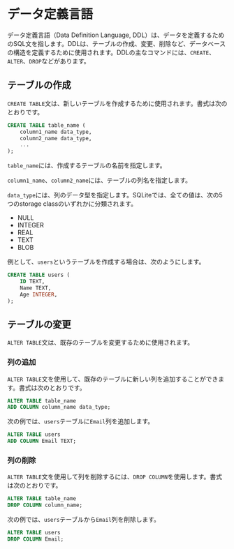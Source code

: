 # データ定義言語

データ定義言語（Data Definition Language, DDL）は、データを定義するためのSQL文を指します。DDLは、テーブルの作成、変更、削除など、データベースの構造を定義するために使用されます。DDLの主なコマンドには、`CREATE`、`ALTER`、`DROP`などがあります。

## テーブルの作成

`CREATE TABLE`文は、新しいテーブルを作成するために使用されます。書式は次のとおりです。

```sql
CREATE TABLE table_name (
    column1_name data_type,
    column2_name data_type,
    ...
);
```

`table_name`には、作成するテーブルの名前を指定します。

`column1_name`、`column2_name`には、テーブルの列名を指定します。

`data_type`には、列のデータ型を指定します。SQLiteでは、全ての値は、次の5つのstorage classのいずれかに分類されます。

- NULL
- INTEGER
- REAL
- TEXT
- BLOB

例として、`users`というテーブルを作成する場合は、次のようにします。

```sql
CREATE TABLE users (
    ID TEXT,
    Name TEXT,
    Age INTEGER,
);
```

## テーブルの変更

`ALTER TABLE`文は、既存のテーブルを変更するために使用されます。

### 列の追加

`ALTER TABLE`文を使用して、既存のテーブルに新しい列を追加することができます。書式は次のとおりです。

```sql
ALTER TABLE table_name
ADD COLUMN column_name data_type;
```

次の例では、`users`テーブルに`Email`列を追加します。

```sql
ALTER TABLE users
ADD COLUMN Email TEXT;
```

### 列の削除

`ALTER TABLE`文を使用して列を削除するには、`DROP COLUMN`を使用します。書式は次のとおりです。

```sql
ALTER TABLE table_name
DROP COLUMN column_name;
```

次の例では、`users`テーブルから`Email`列を削除します。

```sql
ALTER TABLE users
DROP COLUMN Email;
```



### 

<!-- ## CREATE DATABASE

**CREATE DATABASE文**は、データベースを作成するために使用されます。

### 構文

```sql
CREATE DATABASE database_name;
```

「database_name」には、作成するデータベースの名前を指定します。

### 例

例として、`test_db`というデータベースを作成する場合は、次のようにします。

```sql
CREATE DATABASE test_db;
```

`CREATE DATABASE`のような命令は、SQLの予約語と呼ばれます。他にも`SELECT`、`DROP`、`IN`などがあります。SQLの文では、予約語を大文字と小文字を区別しませんが、一般的に予約語は大文字で記述する。

また、SQLの文末にはセミコロン`;`を付けることが必要です。`;`がないとエラーが発生することがあります。

```{note}
**SQLの基本ルール**
- 文末にはセミコロン`;`を付ける
- 予約語は大文字で記述する
```

## DROP DATABASE

`DROP DATABASE`文は、データベースを削除するために使用されます。書式は次のとおりです。

```sql
DROP DATABASE db_name;
```

## データ型

SQLiteでは，全ての値は，次の5つのstorage classのいずれかに分類されます。

- NULL
- INTEGER
- REAL
- TEXT
- BLOB


## CREATE TABLE

`CREATE TABLE`文は、テーブルを作成するために使用されます。書式は次のとおりです。

```sql
CREATE TABLE table_name (
    column1_name data_type,
    column2_name data_type,
    ...
);
```

`table_name`には、作成するテーブルの名前を指定します。`column1_name`、`column2_name`には、テーブルの列名を指定します。`data_type`には、列のデータ型を指定します。

例として、`students`というテーブルを作成する場合は、次のようにします。

```sql
CREATE TABLE students (
    id INT,
    name VARCHAR(50),
    age INT
);
```
 -->
